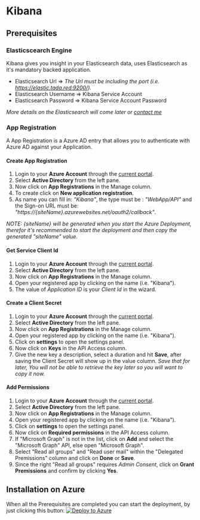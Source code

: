 # Kibana

## Prerequisites

### Elasticscearch Engine

Kibana gives you insight in your Elasticsearch data, uses Elasticsearch as it's mandatory backed application.
 
- Elasticsearch Url => *The Url must be including the port (i.e. https://elastic.tada.red:9200/).*
- Elasticsearch Username => Kibana Service Account
- Elasticsearch Password => Kibana Service Account Password

*More details on the Elasticsearch will come later or [contact me](http://t.me/nduijvelshoff)*

### App Registration

A App Registration is a Azure AD entry that allows you to authenticate with Azure AD against your Application.

#### Create App Registration

1. Login to your **Azure Account** through the [current portal](https://portal.azure.com/).
2. Select **Active Directory** from the left pane.
3. Now click on **App Registrations** in the Manage column.
4. To create click on **New application registration**.
5. As name you can fill in: *"Kibana"*, the type must be : *"WebApp/API"* and the Sign-on URL must be: *"https://{siteName}.azurewebsites.net/oauth2/callback"*.

*NOTE: {siteName} will be generated when you start the Azure Deployment, therefor it's recommended to start the deployment and then copy the generated "siteName" value.*

#### Get Service Client Id

1. Login to your **Azure Account** through the [current portal](https://portal.azure.com/).
2. Select **Active Directory** from the left pane.
3. Now click on **App Registrations** in the Manage column.
4. Open your registered app by clicking on the name (i.e. "Kibana").
5. The value of *Application ID* is your *Client Id* in the wizard.

#### Create a Client Secret

1. Login to your **Azure Account** through the [current portal](https://portal.azure.com/).
2. Select **Active Directory** from the left pane.
3. Now click on **App Registrations** in the Manage column.
4. Open your registered app by clicking on the name (i.e. "Kibana").
5. Click on **settings** to open the settings panel.
6. Now click on **Keys** in the API Access column.
7. Give the new key a description, select a duration and hit **Save**, after saving the Client Secret will show up in the value column. *Save that for later, You will not be able to retrieve the key later so you will want to copy it now.*

#### Add Permissions

1. Login to your **Azure Account** through the [current portal](https://portal.azure.com/).
2. Select **Active Directory** from the left pane.
3. Now click on **App Registrations** in the Manage column.
4. Open your registered app by clicking on the name (i.e. "Kibana").
5. Click on **settings** to open the settings panel.
6. Now click on **Required permissions** in the API Access column.
7. If "Microsoft Graph" is not in the list, click on **Add** and select the "Microsoft Graph" API, else open "Microsoft Graph".
8. Select "Read all groups" and "Read user mail" within the "Delegated Premissions" column and click on **Done** or **Save**.
9. Since the right "Read all groups" requires *Admin Consent*, click on **Grant Premissions** and confirm by clicking **Yes**.

## Installation on Azure

When all the Prerequisites are completed you can start the deployment, by just clicking this button:
[![Deploy to Azure](http://azuredeploy.net/deploybutton.png)](https://surlt.xyz/2S3HhE9)